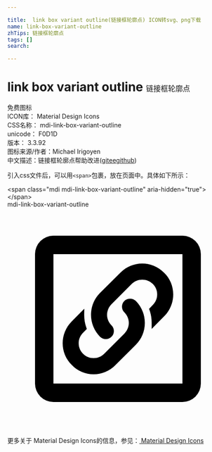 ```yaml
---

title:  link box variant outline(链接框轮廓点) ICON转svg、png下载
name: link-box-variant-outline
zhTips: 链接框轮廓点
tags: []
search: 

---
```


# link box variant outline  <small style="font-size: 60%;font-weight: 100">链接框轮廓点</small>


<div class="detail-page">
<p>
<span><span class="badge-success badge">免费图标</span> </span>
<br/>
<span>
ICON库：
<span class="badge-secondary badge">Material Design Icons</span> 
</span>
<br/>
<span>
CSS名称：
<span class="badge-secondary badge">mdi-link-box-variant-outline</span> 
</span>
<br/>
<span>
unicode：
<span class="badge-secondary badge">F0D1D</span> 
<copy-btn content='F0D1D' btn-title=""></copy-btn>
<copy-btn :content='String.fromCodePoint(parseInt("F0D1D", 16))' btn-title="复制U"></copy-btn>
</span>
<br/>
<span>
版本：
<span class="badge-secondary badge">3.3.92</span> 
</span>
<br/>
<span>图标来源/作者：<span class="badge-light badge">Michael Irigoyen</span></span> 
<br/>
<span class="zh-detail">中文描述：<span class="badge-primary badge">链接框轮廓点</span><span class="help-link"><span>帮助改进</span>(<a href="https://gitee.com/liuwave/icon-helper/edit/master/json/material/link-box-variant-outline.json" target="_blank" rel="noopener noreferrer">gitee</a><a href="https://github.com/liuwave/icon-helper/edit/master/json/material/link-box-variant-outline.json" target="_blank" rel="noopener noreferrer">github</a></span>)</span><br/>
</p>
</div>
<div class="alert alert-dark">
  <i class="mdi mdi-link-box-variant-outline mdi-48px"></i>
  <i class="mdi mdi-link-box-variant-outline mdi-36px"></i>
  <i class="mdi mdi-link-box-variant-outline mdi-24px"></i>
  <i class="mdi mdi-link-box-variant-outline mdi-18px"></i>
</div>
<div>
  <p>引入css文件后，可以用<code>&lt;span&gt;</code>包裹，放在页面中。具体如下所示：    
  </p>
  <div class="alert alert-primary" style="font-size: 14px">
    &lt;span class="mdi mdi-link-box-variant-outline" aria-hidden="true"&gt;&lt;/span&gt;
    <copy-btn content='<span class="mdi mdi-link-box-variant-outline" aria-hidden="true"></span>'></copy-btn>
  </div>
  <div class="alert alert-secondary">
    <i class="mdi mdi-link-box-variant-outline"
    style="font-size: 24px"
    aria-hidden="true"></i> mdi-link-box-variant-outline
    <copy-btn content="mdi-link-box-variant-outline" btn-title="复制图标名称"></copy-btn>
  </div>
</div>
<div id="svg" class="svg-wrap">
<svg xmlns="http://www.w3.org/2000/svg" viewBox="0 0 24 24"><path d="M19,3H5A2,2 0 0,0 3,5V19A2,2 0 0,0 5,21H19A2,2 0 0,0 21,19V5A2,2 0 0,0 19,3M19,19H5V5H19V19M13.94,10.06C14.57,10.7 14.92,11.54 14.92,12.44C14.92,13.34 14.57,14.18 13.94,14.81L11.73,17C11.08,17.67 10.22,18 9.36,18C8.5,18 7.64,17.67 7,17C5.67,15.71 5.67,13.58 7,12.26L8.35,10.9L8.34,11.5C8.33,12 8.41,12.5 8.57,12.94L8.62,13.09L8.22,13.5C7.91,13.8 7.74,14.21 7.74,14.64C7.74,15.07 7.91,15.47 8.22,15.78C8.83,16.4 9.89,16.4 10.5,15.78L12.7,13.59C13,13.28 13.18,12.87 13.18,12.44C13.18,12 13,11.61 12.7,11.3C12.53,11.14 12.44,10.92 12.44,10.68C12.44,10.45 12.53,10.23 12.7,10.06C13.03,9.73 13.61,9.74 13.94,10.06M18,9.36C18,10.26 17.65,11.1 17,11.74L15.66,13.1V12.5C15.67,12 15.59,11.5 15.43,11.06L15.38,10.92L15.78,10.5C16.09,10.2 16.26,9.79 16.26,9.36C16.26,8.93 16.09,8.53 15.78,8.22C15.17,7.6 14.1,7.61 13.5,8.22L11.3,10.42C11,10.72 10.82,11.13 10.82,11.56C10.82,12 11,12.39 11.3,12.7C11.47,12.86 11.56,13.08 11.56,13.32C11.56,13.56 11.47,13.78 11.3,13.94C11.13,14.11 10.91,14.19 10.68,14.19C10.46,14.19 10.23,14.11 10.06,13.94C8.75,12.63 8.75,10.5 10.06,9.19L12.27,7C13.58,5.67 15.71,5.68 17,7C17.65,7.62 18,8.46 18,9.36Z" /></svg>
</div>
<detail full-name='mdi-link-box-variant-outline'></detail>
    
<div><p>更多关于 Material Design Icons的信息，参见：<a target="_blank" href="https://iconhelper.cn/material.html"> Material Design Icons</a>
</p></div>
